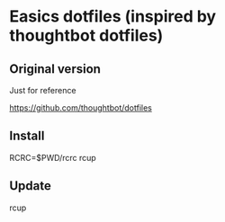Easics dotfiles (inspired by thoughtbot dotfiles)
===============

Original version
----------------

Just for reference

https://github.com/thoughtbot/dotfiles

Install
-------

  RCRC=$PWD/rcrc rcup

Update
------

  rcup
